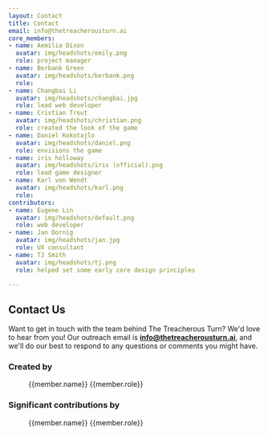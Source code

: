 ```yaml
---
layout: Contact
title: Contact
email: info@thetreacherousturn.ai
core_members:
- name: Aemilia Dixon
  avatar: img/headshots/emily.png
  role: project manager
- name: Berbank Green
  avatar: img/headshots/berbank.png
  role: 
- name: Changbai Li
  avatar: img/headshots/changbai.jpg
  role: lead web developer
- name: Cristian Trout
  avatar: img/headshots/christian.png
  role: created the look of the game
- name: Daniel Kokotajlo
  avatar: img/headshots/daniel.png
  role: envisions the game
- name: iris holloway
  avatar: img/headshots/iris (official).png
  role: lead game designer
- name: Karl von Wendt
  avatar: img/headshots/karl.png
  role: 
contributors:
- name: Eugene Lin
  avatar: img/headshots/default.png
  role: web developer
- name: Jan Dornig
  avatar: img/headshots/jan.jpg
  role: UX consultant
- name: TJ Smith
  avatar: img/headshots/tj.png
  role: helped set some early core design principles

---
```


<h2 class="highlighter-pink active">Contact Us</h2>

Want to get in touch with the team behind The Treacherous Turn? We'd love to hear from you! Our outreach email is **info@thetreacherousturn.ai**, and we'll do our best to respond to any questions or comments you might have.

<h3 class="highlighter-red">Created by</h3>
<div class="members">
  <div v-for="member in $page.frontmatter.core_members">
    <figure>
      <img :src="member.avatar" :alt="member.name">
      <figcaption>
        <span class="member-name">{{member.name}}</span>
        <span>{{member.role}}</span>
      </figcaption>
    </figure>
  </div>
</div>

<h3 class="highlighter-red">Significant contributions by</h3>
<div class="members">
  <div v-for="member in $page.frontmatter.contributors">
    <figure>
      <img :src="member.avatar" :alt="member.name">
      <figcaption>
        <span class="member-name">{{member.name}}</span>
        <span class="member-role">{{member.role}}</span>
      </figcaption>
    </figure>
  </div>
</div>

